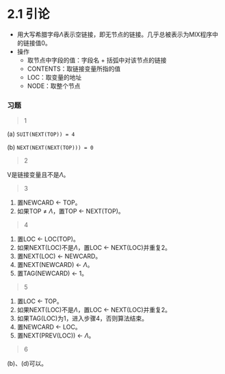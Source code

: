 # 2.1 引论

* 用大写希腊字母$\Lambda$表示空链接，即无节点的链接。几乎总被表示为MIX程序中的链接值0。
* 操作
  * 取节点中字段的值：字段名 + 括弧中对该节点的链接
  * CONTENTS：取链接变量所指的值
  * LOC：取变量的地址
  * NODE：取整个节点

### 习题

> 1

(a) `SUIT(NEXT(TOP)) = 4`

(b) `NEXT(NEXT(NEXT(TOP))) = 0`

> 2

V是链接变量且不是$\Lambda$。

> 3

1. 置NEWCARD <- TOP。
2. 如果TOP ≠ $\Lambda$，置TOP <- NEXT(TOP)。

> 4

1. 置LOC <- LOC(TOP)。
2. 如果NEXT(LOC)不是$\Lambda$，置LOC <- NEXT(LOC)并重复2。
3. 置NEXT(LOC) <- NEWCARD。
4. 置NEXT(NEWCARD) <- $\Lambda$。
5. 置TAG(NEWCARD) <- 1。

> 5

1. 置LOC <- TOP。
2. 如果NEXT(LOC)不是$\Lambda$，置LOC <- NEXT(LOC)并重复2。
3. 如果TAG(LOC)为1，进入步骤4，否则算法结束。
4. 置NEWCARD <- LOC。
5. 置NEXT(PREV(LOC)) <- $\Lambda$。

> 6

(b)、(d)可以。






